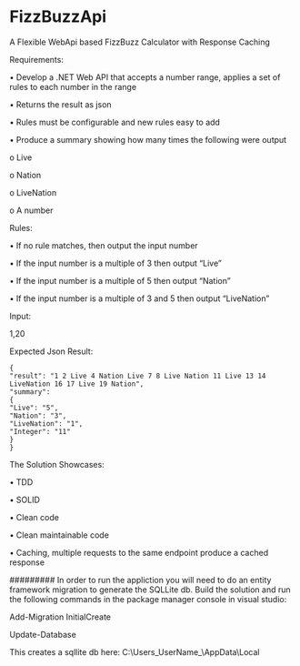 # FizzBuzzApi
A Flexible WebApi based FizzBuzz Calculator with Response Caching

Requirements:

• Develop a .NET Web API that accepts a number range, applies a set of rules to each number in the range

• Returns the result as json

• Rules must be configurable and new rules easy to add

• Produce a summary showing how many times the following were output

o Live

o Nation

o LiveNation

o A number


Rules:

• If no rule matches, then output the input number

• If the input number is a multiple of 3 then output “Live”

• If the input number is a multiple of 5 then output “Nation”

• If the input number is a multiple of 3 and 5 then output “LiveNation”

Input:

1,20

Expected Json Result:
```
{
"result": "1 2 Live 4 Nation Live 7 8 Live Nation 11 Live 13 14 LiveNation 16 17 Live 19 Nation",
"summary":
{
"Live": "5",
"Nation": "3",
"LiveNation": "1",
"Integer": "11"
}
}
```

The Solution Showcases:

• TDD

• SOLID

• Clean code

• Clean maintainable code

• Caching, multiple requests to the same endpoint produce a cached response




#########
In order to run the appliction you will need to do an entity framework migration to generate the SQLLite db. Build the solution and run the following commands in the package manager console in visual studio:

Add-Migration InitialCreate

Update-Database


This creates a sqllite db here:
C:\Users\_UserName_\AppData\Local


